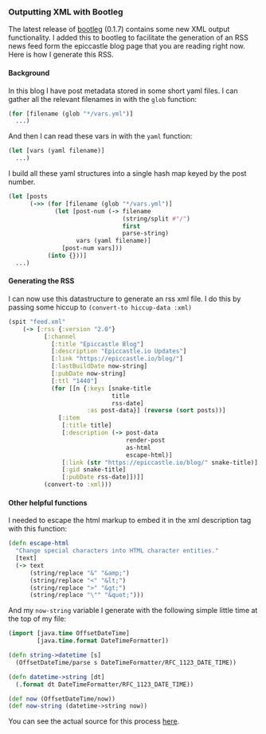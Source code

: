 ### Outputting XML with Bootleg

The latest release of [bootleg](https://github.com/retrogradeorbit/bootleg) (0.1.7) contains some new XML output functionality. I added this to bootleg to facilitate the generation of an RSS news feed form the epiccastle blog page that you are reading right now. Here is how I generate this RSS.

#### Background

In this blog I have post metadata stored in some short yaml files. I can gather all the relevant filenames in with the `glob` function:

```clojure
(for [filename (glob "*/vars.yml")]
  ...)
```

And then I can read these vars in with the `yaml` function:

```clojure
(let [vars (yaml filename)]
  ...)
```

I build all these yaml structures into a single hash map keyed by the post number.

```clojure
(let [posts
      (->> (for [filename (glob "*/vars.yml")]
             (let [post-num (-> filename
                                (string/split #"/")
                                first
                                parse-string)
                   vars (yaml filename)]
               [post-num vars]))
           (into {}))]
  ...)
```

#### Generating the RSS

I can now use this datastructure to generate an rss xml file. I do this by passing some hiccup to `(convert-to hiccup-data :xml)`

```clojure
(spit "feed.xml"
    (-> [:rss {:version "2.0"}
          [:channel
            [:title "Epiccastle Blog"]
            [:description "Epiccastle.io Updates"]
            [:link "https://epiccastle.io/blog/"]
            [:lastBuildDate now-string]
            [:pubDate now-string]
            [:ttl "1440"]
            (for [[n {:keys [snake-title
                             title
                             rss-date]
                      :as post-data}] (reverse (sort posts))]
              [:item
               [:title title]
               [:description (-> post-data
                                 render-post
                                 as-html
                                 escape-html)]
               [:link (str "https://epiccastle.io/blog/" snake-title)]
               [:gid snake-title]
               [:pubDate rss-date]])]]
          (convert-to :xml)))
```

#### Other helpful functions

I needed to escape the html markup to embed it in the xml description tag with this function:

```clojure
(defn escape-html
  "Change special characters into HTML character entities."
  [text]
  (-> text
      (string/replace "&" "&amp;")
      (string/replace "<" "&lt;")
      (string/replace ">" "&gt;")
      (string/replace "\"" "&quot;")))
```

And my `now-string` variable I generate with the following simple little time at the top of my file:

```clojure
(import [java.time OffsetDateTime]
        [java.time.format DateTimeFormatter])

(defn string->datetime [s]
  (OffsetDateTime/parse s DateTimeFormatter/RFC_1123_DATE_TIME))

(defn datetime->string [dt]
  (.format dt DateTimeFormatter/RFC_1123_DATE_TIME))

(def now (OffsetDateTime/now))
(def now-string (datetime->string now))

```

You can see the actual source for this process [here](https://github.com/epiccastle/epiccastle.io/blob/bce74a8baa757828e510dc463b8b054bf7b4f377/epiccastle.io/blog/index.clj).
